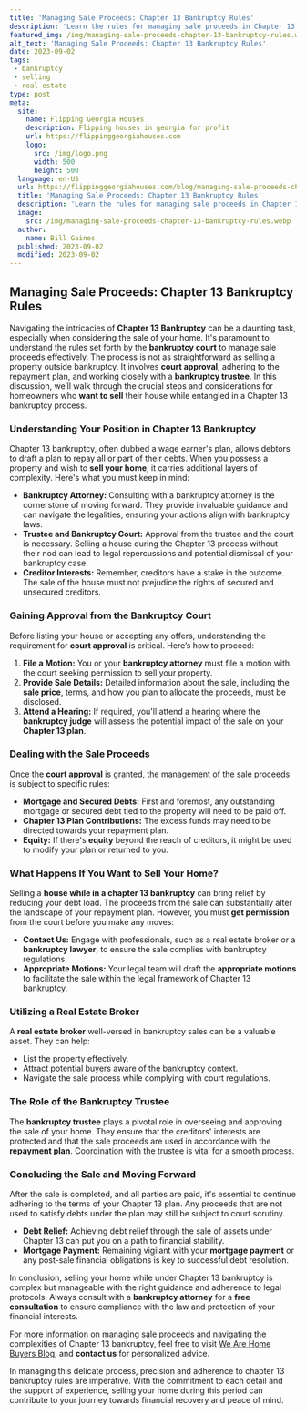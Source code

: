 ```yaml
---
title: 'Managing Sale Proceeds: Chapter 13 Bankruptcy Rules'
description: 'Learn the rules for managing sale proceeds in Chapter 13 bankruptcy, ensuring a smooth process for distributing funds and resolving financial difficulties.'
featured_img: /img/managing-sale-proceeds-chapter-13-bankruptcy-rules.webp
alt_text: 'Managing Sale Proceeds: Chapter 13 Bankruptcy Rules'
date: 2023-09-02
tags:
 - bankruptcy
 - selling
 - real estate
type: post
meta:
  site:
    name: Flipping Georgia Houses
    description: Flipping houses in georgia for profit
    url: https://flippinggeorgiahouses.com
    logo:
      src: /img/logo.png
      width: 500
      height: 500
  language: en-US
  url: https://flippinggeorgiahouses.com/blog/managing-sale-proceeds-chapter-13-bankruptcy-rules
  title: 'Managing Sale Proceeds: Chapter 13 Bankruptcy Rules'
  description: 'Learn the rules for managing sale proceeds in Chapter 13 bankruptcy, ensuring a smooth process for distributing funds and resolving financial difficulties.'
  image:
    src: /img/managing-sale-proceeds-chapter-13-bankruptcy-rules.webp
  author:
    name: Bill Gaines
  published: 2023-09-02
  modified: 2023-09-02
---
```



## Managing Sale Proceeds: Chapter 13 Bankruptcy Rules

Navigating the intricacies of **Chapter 13 Bankruptcy** can be a daunting task, especially when considering the sale of your home. It's paramount to understand the rules set forth by the **bankruptcy court** to manage sale proceeds effectively. The process is not as straightforward as selling a property outside bankruptcy. It involves **court approval**, adhering to the repayment plan, and working closely with a **bankruptcy trustee**. In this discussion, we’ll walk through the crucial steps and considerations for homeowners who **want to sell** their house while entangled in a Chapter 13 bankruptcy process.

### Understanding Your Position in Chapter 13 Bankruptcy

Chapter 13 bankruptcy, often dubbed a wage earner's plan, allows debtors to draft a plan to repay all or part of their debts. When you possess a property and wish to **sell your home**, it carries additional layers of complexity. Here's what you must keep in mind:
  - **Bankruptcy Attorney:** Consulting with a bankruptcy attorney is the cornerstone of moving forward. They provide invaluable guidance and can navigate the legalities, ensuring your actions align with bankruptcy laws.
  - **Trustee and Bankruptcy Court:** Approval from the trustee and the court is necessary. Selling a house during the Chapter 13 process without their nod can lead to legal repercussions and potential dismissal of your bankruptcy case.
  - **Creditor Interests:** Remember, creditors have a stake in the outcome. The sale of the house must not prejudice the rights of secured and unsecured creditors.

### Gaining Approval from the Bankruptcy Court

Before listing your house or accepting any offers, understanding the requirement for **court approval** is critical. Here’s how to proceed:

1. **File a Motion:** You or your **bankruptcy attorney** must file a motion with the court seeking permission to sell your property.
2. **Provide Sale Details:** Detailed information about the sale, including the **sale price**, terms, and how you plan to allocate the proceeds, must be disclosed.
3. **Attend a Hearing:** If required, you'll attend a hearing where the **bankruptcy judge** will assess the potential impact of the sale on your **Chapter 13 plan**.

### Dealing with the Sale Proceeds

Once the **court approval** is granted, the management of the sale proceeds is subject to specific rules:
  - **Mortgage and Secured Debts:** First and foremost, any outstanding mortgage or secured debt tied to the property will need to be paid off.
  - **Chapter 13 Plan Contributions:** The excess funds may need to be directed towards your repayment plan.
  - **Equity:** If there's **equity** beyond the reach of creditors, it might be used to modify your plan or returned to you.

### What Happens If You Want to Sell Your Home?

Selling a **house while in a chapter 13 bankruptcy** can bring relief by reducing your debt load. The proceeds from the sale can substantially alter the landscape of your repayment plan. However, you must **get permission** from the court before you make any moves:
  - **Contact Us:** Engage with professionals, such as a real estate broker or a **bankruptcy lawyer**, to ensure the sale complies with bankruptcy regulations.
  - **Appropriate Motions:** Your legal team will draft the **appropriate motions** to facilitate the sale within the legal framework of Chapter 13 bankruptcy.

### Utilizing a Real Estate Broker

A **real estate broker** well-versed in bankruptcy sales can be a valuable asset. They can help:
  - List the property effectively.
  - Attract potential buyers aware of the bankruptcy context.
  - Navigate the sale process while complying with court regulations.

### The Role of the Bankruptcy Trustee

The **bankruptcy trustee** plays a pivotal role in overseeing and approving the sale of your home. They ensure that the creditors' interests are protected and that the sale proceeds are used in accordance with the **repayment plan**. Coordination with the trustee is vital for a smooth process.

### Concluding the Sale and Moving Forward

After the sale is completed, and all parties are paid, it's essential to continue adhering to the terms of your Chapter 13 plan. Any proceeds that are not used to satisfy debts under the plan may still be subject to court scrutiny.
  - **Debt Relief:** Achieving debt relief through the sale of assets under Chapter 13 can put you on a path to financial stability.
  - **Mortgage Payment:** Remaining vigilant with your **mortgage payment** or any post-sale financial obligations is key to successful debt resolution.

In conclusion, selling your home while under Chapter 13 bankruptcy is complex but manageable with the right guidance and adherence to legal protocols. Always consult with a **bankruptcy attorney** for a **free consultation** to ensure compliance with the law and protection of your financial interests.

For more information on managing sale proceeds and navigating the complexities of Chapter 13 bankruptcy, feel free to visit [We Are Home Buyers Blog](https://www.wearehomebuyers.com/blog/selling-while-in-chapter-13-bankruptcy/), and **contact us** for personalized advice.

In managing this delicate process, precision and adherence to chapter 13 bankruptcy rules are imperative. With the commitment to each detail and the support of experience, selling your home during this period can contribute to your journey towards financial recovery and peace of mind.